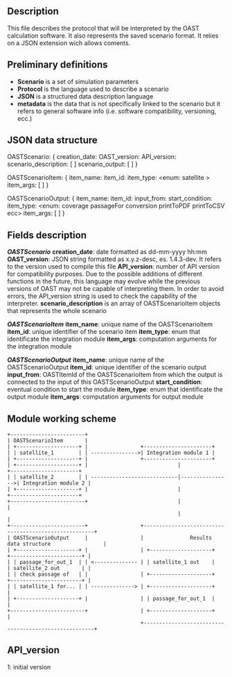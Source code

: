 ## Description

This file describes the protocol that will be interpreted by the OAST calculation software. It also represents the saved scenario format.
It relies on a JSON extension wich allows coments.

## Preliminary definitions

* __Scenario__ is a set of simulation parameters
* __Protocol__ is the language used to describe a scenario
* __JSON__ is a structured data description language
* __metadata__ is the data that is not specifically linked to the scenario but it refers to general software info (i.e. software compatibility, versioning, ecc.)

## JSON data structure

OASTScenario: {
	creation_date: <JSON date>
	OAST_version: <JSON string>
	API_version: <int>
	scenario_description: [ <OASTScenarioItem> ]
	scenario_output: [ <OASTScenarioOutput> ]
}

OASTScenarioItem: {
	item_name: <string>
	item_id: <OASTItemId>
	item_type: <enum: satellite >
	item_args: [ <string> ]
}

OASTScenarioOutput: {
	item_name: <string>
	item_id: <int>
	input_from: <OASTItemId>
	start_condition: <str>
	item_type: <enum: coverage passageFor conversion printToPDF printToCSV ecc> 
	item_args: [ <string> ]
}

## Fields description

__*OASTScenario*__
**creation_date**: date formatted as dd-mm-yyyy hh:mm 
**OAST_version**: JSON string formatted as x.y.z-desc, es. 1.4.3-dev. It refers to the version used to compile this file
**API_version**: number of API version for compatibility purposes. Due to the possible additions of different functions in the future, this language may evolve while the previous versions of OAST may not be capable of interpreting them. In order to avoid errors, the API_version string is used to check the capability of the interpreter.
**scenario_description** is an array of OASTScenarioItem objects that represents the whole scenario

__*OASTScenarioItem*__
**item_name**: unique name of the OASTScenarioItem
**item_id**: unique identifier of the scenario item
**item_type**: enum that identificate the integration module
**item_args**: computation arguments for the integration module

__*OASTScenarioOutput*__
**item_name**: unique name of the OASTScenarioOutput
**item_id**: unique identifier of the scenario output
**input_from**: OASTItemId of the OASTScenarioItem from which the output is connected to the input of this OASTScenarioOutput
**start_condition**: eventual condition to start the module
**item_type**: enum that identificate the output module
**item_args**: computation arguments for output module

## Module working scheme

    +------------------------+
    | OASTScenarioItem       |
    | +--------------------+ |                 +----------------------+
    | | satellite_1        | | --------------->| Integration module 1 |
    | +--------------------+ |                 +----------------------+
    | +--------------------+ |                             |                 +----------------------+
    | | satellite_2        | | ----------------------------|---------------->| Integration module 2 |
    | +--------------------+ |                             |                 +----------------------+
    +------------------------+                             |                             |
                                                           |                             |
    +------------------------+                 +------------------------------------------------------+
    | OASTScenarioOutput     |                 |               Results data structure                 | 
    | +--------------------+ |                 | +--------------------+     +-----------------------+ |
    | | passage_for_out_1  | | <-------------- | | satellite_1 out    |     | satellite_2 out       | |
    | | check passage of   | |	               | +--------------------+     +-----------------------+ |
    | | satellite_1 for... | | --------------> | +--------------------+                               |
    | +--------------------+ |                 | | passage_for_out_1  |                               |
    +------------------------+                 | +--------------------+                               |
                                               +------------------------------------------------------+
    
## API_version

1: initial version

